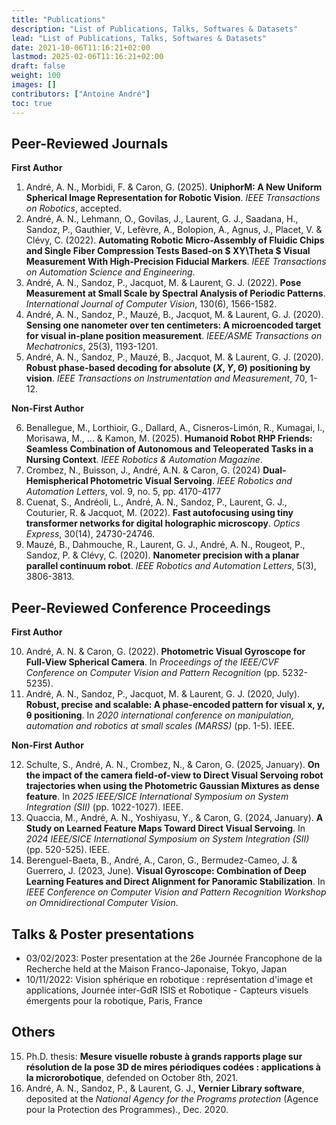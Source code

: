 ```yaml
---
title: "Publications"
description: "List of Publications, Talks, Softwares & Datasets"
lead: "List of Publications, Talks, Softwares & Datasets"
date: 2021-10-06T11:16:21+02:00
lastmod: 2025-02-06T11:16:21+02:00
draft: false
weight: 100
images: []
contributors: ["Antoine André"]
toc: true
---
```


## Peer-Reviewed Journals

**First Author**

1. André, A. N., Morbidi, F. & Caron, G. (2025). **UniphorM: A New Uniform Spherical Image Representation for Robotic Vision**. _IEEE Transactions on Robotics_, accepted.
2. André, A. N., Lehmann, O., Govilas, J., Laurent, G. J., Saadana, H., Sandoz, P., Gauthier, V., Lefèvre, A., Bolopion, A., Agnus, J., Placet, V. & Clévy, C. (2022). **Automating Robotic Micro-Assembly of Fluidic Chips and Single Fiber Compression Tests Based-on $ XY\Theta $ Visual Measurement With High-Precision Fiducial Markers**. _IEEE Transactions on Automation Science and Engineering_.
3. André, A. N., Sandoz, P., Jacquot, M. & Laurent, G. J. (2022). **Pose Measurement at Small Scale by Spectral Analysis of Periodic Patterns**. _International Journal of Computer Vision_, 130(6), 1566-1582.
4. André, A. N., Sandoz, P., Mauzé, B., Jacquot, M. & Laurent, G. J. (2020). **Sensing one nanometer over ten centimeters: A microencoded target for visual in-plane position measurement**. _IEEE/ASME Transactions on Mechatronics_, 25(3), 1193-1201.
5. André, A. N., Sandoz, P., Mauzé, B., Jacquot, M. & Laurent, G. J. (2020). **Robust phase-based decoding for absolute $(X,Y,\Theta)$ positioning by vision**. _IEEE Transactions on Instrumentation and Measurement_, 70, 1-12.

**Non-First Author**

6. Benallegue, M., Lorthioir, G., Dallard, A., Cisneros-Limón, R., Kumagai, I., Morisawa, M., ... & Kamon, M. (2025). **Humanoid Robot RHP Friends: Seamless Combination of Autonomous and Teleoperated Tasks in a Nursing Context**. _IEEE Robotics & Automation Magazine_.
7. Crombez, N., Buisson, J., André, A.N. & Caron, G. (2024) **Dual-Hemispherical Photometric Visual Servoing**. _IEEE Robotics and Automation Letters_, vol. 9, no. 5, pp. 4170-4177
8. Cuenat, S., Andréoli, L., André, A. N., Sandoz, P., Laurent, G. J., Couturier, R. & Jacquot, M. (2022). **Fast autofocusing using tiny transformer networks for digital holographic microscopy**. _Optics Express_, 30(14), 24730-24746.
9. Mauzé, B., Dahmouche, R., Laurent, G. J., André, A. N., Rougeot, P., Sandoz, P. & Clévy, C. (2020). **Nanometer precision with a planar parallel continuum robot**. _IEEE Robotics and Automation Letters_, 5(3), 3806-3813.

## Peer-Reviewed Conference Proceedings

**First Author**

10. André, A. N. & Caron, G. (2022). **Photometric Visual Gyroscope for Full-View Spherical Camera**. In _Proceedings of the IEEE/CVF Conference on Computer Vision and Pattern Recognition_ (pp. 5232-5235).
11. André, A. N., Sandoz, P., Jacquot, M. & Laurent, G. J. (2020, July). **Robust, precise and scalable: A phase-encoded pattern for visual x, y, θ positioning**. In _2020 international conference on manipulation, automation and robotics at small scales (MARSS)_ (pp. 1-5). IEEE.

**Non-First Author**

12. Schulte, S., André, A. N., Crombez, N., & Caron, G. (2025, January). **On the impact of the camera field-of-view to Direct Visual Servoing robot trajectories when using the Photometric Gaussian Mixtures as dense feature**. In _2025 IEEE/SICE International Symposium on System Integration (SII)_ (pp. 1022-1027). IEEE.
13. Quaccia, M., André, A. N., Yoshiyasu, Y., & Caron, G. (2024, January). **A Study on Learned Feature Maps Toward Direct Visual Servoing**. In _2024 IEEE/SICE International Symposium on System Integration (SII)_ (pp. 520-525). IEEE.
14. Berenguel-Baeta, B., André, A., Caron, G., Bermudez-Cameo, J. & Guerrero, J. (2023, June). **Visual Gyroscope: Combination of Deep Learning Features and Direct Alignment for Panoramic Stabilization**. In _IEEE Conference on Computer Vision and Pattern Recognition Workshop on Omnidirectional Computer Vision_.

## Talks & Poster presentations

- 03/02/2023: Poster presentation at the 26e Journée Francophone de la Recherche held at the Maison Franco-Japonaise, Tokyo, Japan
- 10/11/2022: Vision sphérique en robotique : représentation d'image et applications, Journée inter-GdR ISIS et Robotique - Capteurs visuels émergents pour la robotique, Paris, France

## Others

15. Ph.D. thesis: **Mesure visuelle robuste à grands rapports plage sur résolution de la pose 3D de mires périodiques codées : applications à la microrobotique**, defended on October 8th, 2021.
16. André, A. N., Sandoz, P., & Laurent, G. J., **Vernier Library software**, deposited at the _National Agency for the Programs protection_ (Agence pour la Protection des Programmes)., Dec. 2020.
